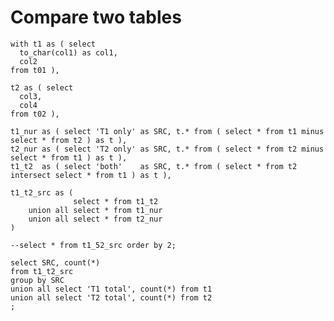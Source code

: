 # Compare two tables

    with t1 as ( select 
      to_char(col1) as col1,
      col2
    from t01 ),

    t2 as ( select 
      col3,
      col4
    from t02 ),

    t1_nur as ( select 'T1 only' as SRC, t.* from ( select * from t1 minus     select * from t2 ) as t ),
    t2_nur as ( select 'T2 only' as SRC, t.* from ( select * from t2 minus     select * from t1 ) as t ),
    t1_t2  as ( select 'both'    as SRC, t.* from ( select * from t2 intersect select * from t1 ) as t ),

    t1_t2_src as ( 
                  select * from t1_t2
        union all select * from t1_nur
        union all select * from t2_nur
    )

    --select * from t1_52_src order by 2;

    select SRC, count(*)
    from t1_t2_src
    group by SRC
    union all select 'T1 total', count(*) from t1
    union all select 'T2 total', count(*) from t2
    ;
